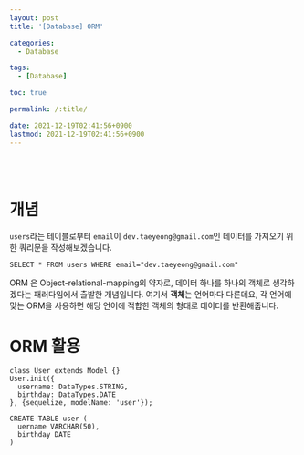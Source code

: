 ```yaml
---
layout: post
title: '[Database] ORM'

categories:
  - Database

tags:
  - [Database]

toc: true

permalink: /:title/

date: 2021-12-19T02:41:56+0900
lastmod: 2021-12-19T02:41:56+0900
---
```


<br>
<br>

# 개념

`users`라는 테이블로부터 `email`이 `dev.taeyeong@gmail.com`인 데이터를 가져오기 위한 쿼리문을 작성해보겠습니다.

```
SELECT * FROM users WHERE email="dev.taeyeong@gmail.com"
```

ORM 은 Object-relational-mapping의 약자로, 데이터 하나를 하나의 객체로 생각하겠다는 패러다임에서 출발한 개념입니다. 여기서 **객체**는 언어마다 다른데요, 각 언어에 맞는 ORM을 사용하면 해당 언어에 적합한 객체의 형태로 데이터를 반환해줍니다.

# ORM 활용

```
class User extends Model {}
User.init({
  username: DataTypes.STRING,
  birthday: DataTypes.DATE
}, {sequelize, modelName: 'user'});
```

```
CREATE TABLE user (
  uername VARCHAR(50),
  birthday DATE
)
```
